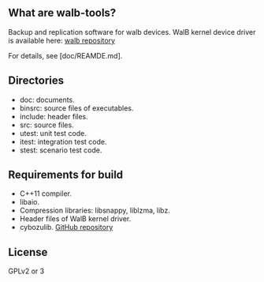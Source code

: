 ## What are walb-tools?

Backup and replication software for walb devices.
WalB kernel device driver is available here:
[walb repository](https://github.com/starpos/walb/)

For details, see [doc/REAMDE.md].

## Directories

- doc: documents.
- binsrc: source files of executables.
- include: header files.
- src: source files.
- utest: unit test code.
- itest: integration test code.
- stest: scenario test code.

## Requirements for build

- C++11 compiler.
- libaio.
- Compression libraries: libsnappy, liblzma, libz.
- Header files of WalB kernel driver.
- cybozulib. [GitHub repository](https://github.com/herumi/cybozulib/)

## License

GPLv2 or 3

